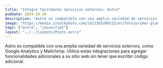 ```yaml
---
title: "Integre facilmente servicios externos: Astro"
pubDate: 2024-10-20
description: "Astro es compatible con una amplia variedad de servicios externos"
image: "https://media.istockphoto.com/id/2165200212/es/foto/primer-plano-de-frailecillo-posado-en-la-roca.jpg?s=1024x1024&w=is&k=20&c=R-pCMWThtnhr8Yr9WRownWRrgCfnUfVXEJnVOw804Ko="
tags: ["astro", "javascript"]
layout: "../../layouts/Posts.astro"
---
```


Astro es compatible con una amplia variedad de servicios externos, como Google Analytics y Mailchimp. Utilice estas integraciones para agregar funcionalidades adicionales a su sitio web sin tener que escribir código adicional.
